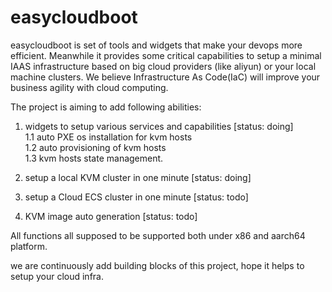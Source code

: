 # easycloudboot

easycloudboot is set of tools and widgets that make your devops more efficient. Meanwhile it provides some critical
capabilities to setup a minimal IAAS infrastructure based on big cloud providers (like aliyun) or your local machine
clusters. We believe Infrastructure As Code(IaC) will improve your business agility with cloud computing.

The project is aiming to add following abilities: 
1. widgets to setup various services and capabilities [status: doing]      
  1.1 auto PXE os installation for kvm hosts   
  1.2 auto provisioning of kvm hosts       
  1.3 kvm hosts state management.      
  
2. setup a local KVM cluster in one minute [status: doing]
  
3. setup a Cloud ECS cluster in one minute [status: todo]
4. KVM image auto generation [status: todo]

All functions all supposed to be supported both under x86 and aarch64 platform.

we are continuously add building blocks of this project, hope it helps to setup your cloud infra.

